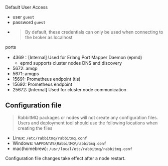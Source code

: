 
Default User Access

- user `guest`
- password `guest`
- > By default, these credentials can only be used when connecting to the broker as localhost

ports

- 4369：[Internal] Used for Erlang Port Mapper Daemon (epmd)
  - epmd supports cluster nodes DNS and discovery
- 5672: amqp
- 5671: amqps
- 15691: Prometheus endpoint (tls)
- 15692: Prometheus endpoint
- 25672: [Internal] Used for cluster node communication

## Configuration file
>
> RabbitMQ packages or nodes will not create any configuration files. Users and deployment tool should use the following locations when creating the files

- Linux: `/etc/rabbitmq/rabbitmq.conf`
- Windows: `%APPDATA%\RabbitMQ\rabbitmq.conf`
- mac(homebrew): `/usr/local/etc/rabbitmq/rabbitmq.conf`

Configuration file changes take effect after a node restart.
